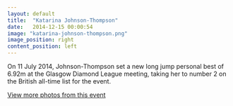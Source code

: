 ```yaml
---
layout: default
title:  "Katarina Johnson-Thompson"
date:   2014-12-15 00:00:54
image: "katarina-johnson-thompson.png"
image_position: right
content_position: left
---
```


On 11 July 2014, Johnson-Thompson set a new long jump personal best of 6.92m at the Glasgow Diamond League meeting, taking her to number 2 on the British all-time list for the event.

[View more photos from this event](http://www.adamoliverphotography.com/collection/index/103)